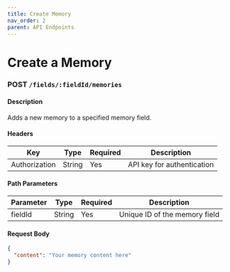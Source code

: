 ```yaml
---
title: Create Memory
nav_order: 2
parent: API Endpoints
---
```


# Create a Memory

### **POST** `/fields/:fieldId/memories`

#### **Description**

Adds a new memory to a specified memory field.

#### **Headers**

| Key           | Type   | Required | Description                |
|---------------|--------|----------|----------------------------|
| Authorization | String | Yes      | API key for authentication |

#### **Path Parameters**

| Parameter | Type   | Required | Description                  |
|-----------|--------|----------|------------------------------|
| fieldId   | String | Yes      | Unique ID of the memory field|

#### **Request Body**

```json
{
  "content": "Your memory content here"
}
